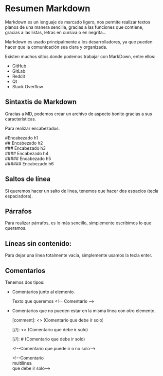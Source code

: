 # Resumen Markdown 
Markdown es un lenguaje de marcado ligero, nos permite realizar textos planos de una manera sencilla, gracias a las funciones que contiene, gracias a las listas, letras en cursiva o en negrita...

Markdown es usado principalmente a los desarrolladores, ya que pueden hacer que la comunicación sea clara y organizada.

Existen muchos sitios donde podemos trabajar con MarkDown, entre ellos:  

+ GitHub
+ GitLab
+ Reddit
+ Qt
+ Stack Overflow

## Sintaxtis de Markdown

Gracias a MD, podemos crear un archivo de aspecto bonito gracias a sus características.

Para realizar encabezados:

  #Encabezado h1   
  \## Encabezado h2  
  \### Encabezado h3  
  \#### Encabezado h4  
  \##### Encabezado h5  
  \###### Encabezado h6

## Saltos de línea

Si queremos hacer un salto de linea, tenemos que hacer dos espacios (tecla espaciadora).

## Párrafos

Para realizar párrafos, es lo más sencillo, simplemente escribimos lo que queramos.

## Líneas sin contenido:

Para dejar una línea totalmente vacía, simplemente usamos la tecla enter.


## Comentarios

Tenemos dos tipos:  

+ Comentarios junto al elemento.  
   
  Texto que queremos \<!-- Comentario -->
+ Comentarios que no pueden estar en la misma línea con otro elemento.  
  
  \[comment]: <> (Comentario que debe ir solo)

  \[//]: <> (Comentario que debe ir solo)

  \[//]: # (Comentario que debe ir solo)

  \<!--Comentario que puede ir o no solo-->

    \<!--Comentario  
multilínea  
que debe ir solo-->
